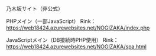 乃木坂サイト（非公式）

PHPメイン（一部JavaScript）
Rink：https://web18424.azurewebsites.net/NOGIZAKA/index.php

JavaScriptメイン（DB接続時PHP使用）
Rink：https://web18424.azurewebsites.net/NOGIZAKA/spa.html
